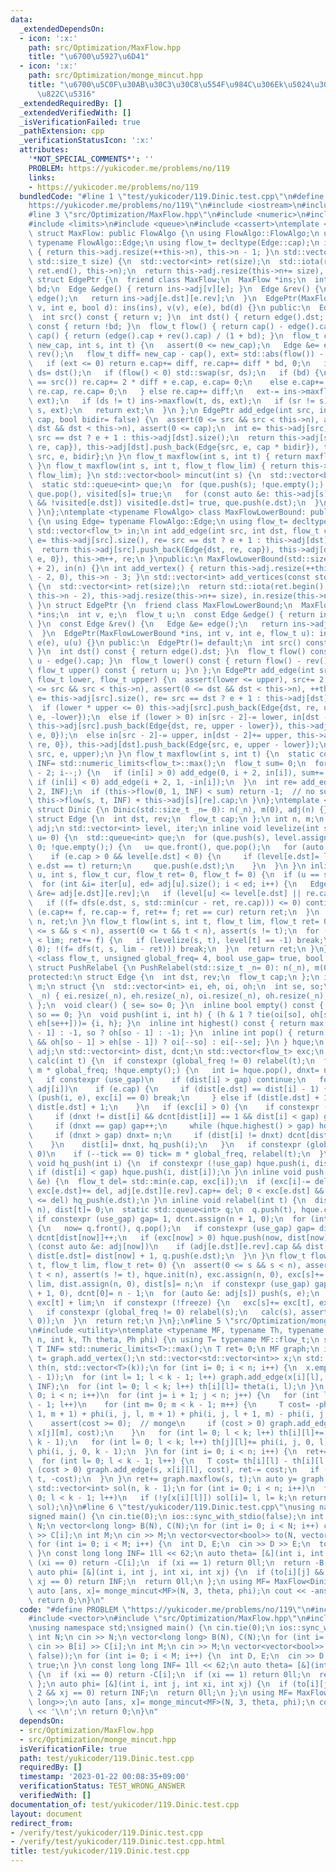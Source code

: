 ```yaml
---
data:
  _extendedDependsOn:
  - icon: ':x:'
    path: src/Optimization/MaxFlow.hpp
    title: "\u6700\u5927\u6D41"
  - icon: ':x:'
    path: src/Optimization/monge_mincut.hpp
    title: "\u6700\u5C0F\u30AB\u30C3\u30C8\u554F\u984C\u306Ek\u5024\u3078\u306E\u4E00\
      \u822C\u5316"
  _extendedRequiredBy: []
  _extendedVerifiedWith: []
  _isVerificationFailed: true
  _pathExtension: cpp
  _verificationStatusIcon: ':x:'
  attributes:
    '*NOT_SPECIAL_COMMENTS*': ''
    PROBLEM: https://yukicoder.me/problems/no/119
    links:
    - https://yukicoder.me/problems/no/119
  bundledCode: "#line 1 \"test/yukicoder/119.Dinic.test.cpp\"\n#define PROBLEM \"\
    https://yukicoder.me/problems/no/119\"\n#include <iostream>\n#include <vector>\n\
    #line 3 \"src/Optimization/MaxFlow.hpp\"\n#include <numeric>\n#include <algorithm>\n\
    #include <limits>\n#include <queue>\n#include <cassert>\ntemplate <typename FlowAlgo>\
    \ struct MaxFlow: public FlowAlgo {\n using FlowAlgo::FlowAlgo;\n using Edge=\
    \ typename FlowAlgo::Edge;\n using flow_t= decltype(Edge::cap);\n int add_vertex()\
    \ { return this->adj.resize(++this->n), this->n - 1; }\n std::vector<int> add_vertices(const\
    \ std::size_t size) {\n  std::vector<int> ret(size);\n  std::iota(ret.begin(),\
    \ ret.end(), this->n);\n  return this->adj.resize(this->n+= size), ret;\n }\n\
    \ struct EdgePtr {\n  friend class MaxFlow;\n  MaxFlow *ins;\n  int v, e;\n  bool\
    \ bd;\n  Edge &edge() { return ins->adj[v][e]; }\n  Edge &rev() {\n   Edge &e=\
    \ edge();\n   return ins->adj[e.dst][e.rev];\n  }\n  EdgePtr(MaxFlow *ins, int\
    \ v, int e, bool d): ins(ins), v(v), e(e), bd(d) {}\n public:\n  EdgePtr()= default;\n\
    \  int src() const { return v; }\n  int dst() { return edge().dst; }\n  bool is_direct()\
    \ const { return !bd; }\n  flow_t flow() { return cap() - edge().cap; }\n  flow_t\
    \ cap() { return (edge().cap + rev().cap) / (1 + bd); }\n  flow_t change_cap(flow_t\
    \ new_cap, int s, int t) {\n   assert(0 <= new_cap);\n   Edge &e= edge(), &re=\
    \ rev();\n   flow_t diff= new_cap - cap(), ext= std::abs(flow()) - new_cap;\n\
    \   if (ext <= 0) return e.cap+= diff, re.cap+= diff * bd, 0;\n   int sr= src(),\
    \ ds= dst();\n   if (flow() < 0) std::swap(sr, ds);\n   if (bd) {\n    if (sr\
    \ == src()) re.cap+= 2 * diff + e.cap, e.cap= 0;\n    else e.cap+= 2 * diff +\
    \ re.cap, re.cap= 0;\n   } else re.cap+= diff;\n   ext-= ins->maxflow(sr, ds,\
    \ ext);\n   if (ds != t) ins->maxflow(t, ds, ext);\n   if (sr != s) ins->maxflow(sr,\
    \ s, ext);\n   return ext;\n  }\n };\n EdgePtr add_edge(int src, int dst, flow_t\
    \ cap, bool bidir= false) {\n  assert(0 <= src && src < this->n), assert(0 <=\
    \ dst && dst < this->n), assert(0 <= cap);\n  int e= this->adj[src].size(), re=\
    \ src == dst ? e + 1 : this->adj[dst].size();\n  return this->adj[src].push_back(Edge{dst,\
    \ re, cap}), this->adj[dst].push_back(Edge{src, e, cap * bidir}), this->m++, EdgePtr{this,\
    \ src, e, bidir};\n }\n flow_t maxflow(int s, int t) { return maxflow(s, t, std::numeric_limits<flow_t>::max());\
    \ }\n flow_t maxflow(int s, int t, flow_t flow_lim) { return this->flow(s, t,\
    \ flow_lim); }\n std::vector<bool> mincut(int s) {\n  std::vector<bool> visited(this->n);\n\
    \  static std::queue<int> que;\n  for (que.push(s); !que.empty();) {\n   s= que.front(),\
    \ que.pop(), visited[s]= true;\n   for (const auto &e: this->adj[s])\n    if (e.cap\
    \ && !visited[e.dst]) visited[e.dst]= true, que.push(e.dst);\n  }\n  return visited;\n\
    \ }\n};\ntemplate <typename FlowAlgo> class MaxFlowLowerBound: public FlowAlgo\
    \ {\n using Edge= typename FlowAlgo::Edge;\n using flow_t= decltype(Edge::cap);\n\
    \ std::vector<flow_t> in;\n int add_edge(int src, int dst, flow_t cap) {\n  int\
    \ e= this->adj[src].size(), re= src == dst ? e + 1 : this->adj[dst].size();\n\
    \  return this->adj[src].push_back(Edge{dst, re, cap}), this->adj[dst].push_back(Edge{src,\
    \ e, 0}), this->m++, re;\n }\npublic:\n MaxFlowLowerBound(std::size_t n= 0): FlowAlgo(n\
    \ + 2), in(n) {}\n int add_vertex() { return this->adj.resize(++this->n), in.resize(this->n\
    \ - 2, 0), this->n - 3; }\n std::vector<int> add_vertices(const std::size_t size)\
    \ {\n  std::vector<int> ret(size);\n  return std::iota(ret.begin(), ret.end(),\
    \ this->n - 2), this->adj.resize(this->n+= size), in.resize(this->n - 2, 0), ret;\n\
    \ }\n struct EdgePtr {\n  friend class MaxFlowLowerBound;\n  MaxFlowLowerBound\
    \ *ins;\n  int v, e;\n  flow_t u;\n  const Edge &edge() { return ins->adj[v][e];\
    \ }\n  const Edge &rev() {\n   Edge &e= edge();\n   return ins->adj[e.dst][e.rev];\n\
    \  }\n  EdgePtr(MaxFlowLowerBound *ins, int v, int e, flow_t u): ins(ins), v(v),\
    \ e(e), u(u) {}\n public:\n  EdgePtr()= default;\n  int src() const { return v;\
    \ }\n  int dst() const { return edge().dst; }\n  flow_t flow() const { return\
    \ u - edge().cap; }\n  flow_t lower() const { return flow() - rev().cap; }\n \
    \ flow_t upper() const { return u; }\n };\n EdgePtr add_edge(int src, int dst,\
    \ flow_t lower, flow_t upper) {\n  assert(lower <= upper), src+= 2, dst+= 2, assert(0\
    \ <= src && src < this->n), assert(0 <= dst && dst < this->n), ++this->m;\n  int\
    \ e= this->adj[src].size(), re= src == dst ? e + 1 : this->adj[dst].size();\n\
    \  if (lower * upper <= 0) this->adj[src].push_back(Edge{dst, re, upper}), this->adj[dst].push_back(Edge{src,\
    \ e, -lower});\n  else if (lower > 0) in[src - 2]-= lower, in[dst - 2]+= lower\
    \ this->adj[src].push_back(Edge{dst, re, upper - lower}), this->adj[dst].push_back(Edge{src,\
    \ e, 0});\n  else in[src - 2]-= upper, in[dst - 2]+= upper, this->adj[src].push_back(Edge{dst,\
    \ re, 0}), this->adj[dst].push_back(Edge{src, e, upper - lower});\n  return EdgePtr(this,\
    \ src, e, upper);\n }\n flow_t maxflow(int s, int t) {\n  static constexpr flow_t\
    \ INF= std::numeric_limits<flow_t>::max();\n  flow_t sum= 0;\n  for (int i= this->n\
    \ - 2; i--;) {\n   if (in[i] > 0) add_edge(0, i + 2, in[i]), sum+= in[i];\n  \
    \ if (in[i] < 0) add_edge(i + 2, 1, -in[i]);\n  }\n  int re= add_edge(t+= 2, s+=\
    \ 2, INF);\n  if (this->flow(0, 1, INF) < sum) return -1;  // no solution\n  return\
    \ this->flow(s, t, INF) + this->adj[s][re].cap;\n }\n};\ntemplate <class flow_t>\
    \ struct Dinic {\n Dinic(std::size_t _n= 0): n(_n), m(0), adj(n) {}\nprotected:\n\
    \ struct Edge {\n  int dst, rev;\n  flow_t cap;\n };\n int n, m;\n std::vector<std::vector<Edge>>\
    \ adj;\n std::vector<int> level, iter;\n inline void levelize(int s, int t, int\
    \ u= 0) {\n  std::queue<int> que;\n  for (que.push(s), level.assign(n, -1), level[s]=\
    \ 0; !que.empty();) {\n   u= que.front(), que.pop();\n   for (auto &e: adj[u])\n\
    \    if (e.cap > 0 && level[e.dst] < 0) {\n     if (level[e.dst]= level[u] + 1;\
    \ e.dst == t) return;\n     que.push(e.dst);\n    }\n  }\n }\n inline flow_t dfs(int\
    \ u, int s, flow_t cur, flow_t ret= 0, flow_t f= 0) {\n  if (u == s) return cur;\n\
    \  for (int &i= iter[u], ed= adj[u].size(); i < ed; i++) {\n   Edge &e= adj[u][i],\
    \ &re= adj[e.dst][e.rev];\n   if (level[u] <= level[e.dst] || re.cap == 0) continue;\n\
    \   if ((f= dfs(e.dst, s, std::min(cur - ret, re.cap))) <= 0) continue;\n   if\
    \ (e.cap+= f, re.cap-= f, ret+= f; ret == cur) return ret;\n  }\n  return level[u]=\
    \ n, ret;\n }\n flow_t flow(int s, int t, flow_t lim, flow_t ret= 0) {\n  assert(0\
    \ <= s && s < n), assert(0 <= t && t < n), assert(s != t);\n  for (flow_t f; ret\
    \ < lim; ret+= f) {\n   if (levelize(s, t), level[t] == -1) break;\n   if (iter.assign(n,\
    \ 0); !(f= dfs(t, s, lim - ret))) break;\n  }\n  return ret;\n }\n};\ntemplate\
    \ <class flow_t, unsigned global_freq= 4, bool use_gap= true, bool freeze= false>\
    \ struct PushRelabel {\n PushRelabel(std::size_t _n= 0): n(_n), m(0), adj(n) {}\n\
    protected:\n struct Edge {\n  int dst, rev;\n  flow_t cap;\n };\n int n, gap,\
    \ m;\n struct {\n  std::vector<int> ei, eh, oi, oh;\n  int se, so;\n  void init(int\
    \ _n) { ei.resize(_n), eh.resize(_n), oi.resize(_n), oh.resize(_n), se= so= 0;\
    \ };\n  void clear() { se= so= 0; }\n  inline bool empty() const { return se +\
    \ so == 0; }\n  void push(int i, int h) { (h & 1 ? tie(oi[so], oh[so++]) : tie(ei[se],\
    \ eh[se++]))= {i, h}; }\n  inline int highest() const { return max(se ? eh[se\
    \ - 1] : -1, so ? oh[so - 1] : -1); }\n  inline int pop() { return !se || (so\
    \ && oh[so - 1] > eh[se - 1]) ? oi[--so] : ei[--se]; }\n } hque;\n std::vector<std::vector<Edge>>\
    \ adj;\n std::vector<int> dist, dcnt;\n std::vector<flow_t> exc;\n inline void\
    \ calc(int t) {\n  if constexpr (global_freq != 0) relabel(t);\n  for (int tick=\
    \ m * global_freq; !hque.empty();) {\n   int i= hque.pop(), dnxt= n * 2 - 1;\n\
    \   if constexpr (use_gap)\n    if (dist[i] > gap) continue;\n   for (auto &e:\
    \ adj[i])\n    if (e.cap) {\n     if (dist[e.dst] == dist[i] - 1) {\n      if\
    \ (push(i, e), exc[i] == 0) break;\n     } else if (dist[e.dst] + 1 < dnxt) dnxt=\
    \ dist[e.dst] + 1;\n    }\n   if (exc[i] > 0) {\n    if constexpr (use_gap) {\n\
    \     if (dnxt != dist[i] && dcnt[dist[i]] == 1 && dist[i] < gap) gap= dist[i];\n\
    \     if (dnxt == gap) gap++;\n     while (hque.highest() > gap) hque.pop();\n\
    \     if (dnxt > gap) dnxt= n;\n     if (dist[i] != dnxt) dcnt[dist[i]]--, dcnt[dnxt]++;\n\
    \    }\n    dist[i]= dnxt, hq_push(i);\n   }\n   if constexpr (global_freq !=\
    \ 0)\n    if (--tick == 0) tick= m * global_freq, relabel(t);\n  }\n }\n inline\
    \ void hq_push(int i) {\n  if constexpr (!use_gap) hque.push(i, dist[i]);\n  else\
    \ if (dist[i] < gap) hque.push(i, dist[i]);\n }\n inline void push(int i, Edge\
    \ &e) {\n  flow_t del= std::min(e.cap, exc[i]);\n  if (exc[i]-= del, e.cap-= del,\
    \ exc[e.dst]+= del, adj[e.dst][e.rev].cap+= del; 0 < exc[e.dst] && exc[e.dst]\
    \ <= del) hq_push(e.dst);\n }\n inline void relabel(int t) {\n  dist.assign(n,\
    \ n), dist[t]= 0;\n  static std::queue<int> q;\n  q.push(t), hque.clear();\n \
    \ if constexpr (use_gap) gap= 1, dcnt.assign(n + 1, 0);\n  for (int now; !q.empty();)\
    \ {\n   now= q.front(), q.pop();\n   if constexpr (use_gap) gap= dist[now] + 1,\
    \ dcnt[dist[now]]++;\n   if (exc[now] > 0) hque.push(now, dist[now]);\n   for\
    \ (const auto &e: adj[now])\n    if (adj[e.dst][e.rev].cap && dist[e.dst] == n)\
    \ dist[e.dst]= dist[now] + 1, q.push(e.dst);\n  }\n }\n flow_t flow(int s, int\
    \ t, flow_t lim, flow_t ret= 0) {\n  assert(0 <= s && s < n), assert(0 <= t &&\
    \ t < n), assert(s != t), hque.init(n), exc.assign(n, 0), exc[s]+= lim, exc[t]-=\
    \ lim, dist.assign(n, 0), dist[s]= n;\n  if constexpr (use_gap) gap= 1, dcnt.assign(n\
    \ + 1, 0), dcnt[0]= n - 1;\n  for (auto &e: adj[s]) push(s, e);\n  calc(t), ret=\
    \ exc[t] + lim;\n  if constexpr (!freeze) {\n   exc[s]+= exc[t], exc[t]= 0;\n\
    \   if constexpr (global_freq != 0) relabel(s);\n   calc(s), assert(exc == std::vector<flow_t>(n,\
    \ 0));\n  }\n  return ret;\n }\n};\n#line 5 \"src/Optimization/monge_mincut.hpp\"\
    \n#include <utility>\ntemplate <typename MF, typename Th, typename Ph> auto monge_mincut(int\
    \ n, int k, Th theta, Ph phi) {\n using T= typename MF::flow_t;\n static constexpr\
    \ T INF= std::numeric_limits<T>::max();\n T ret= 0;\n MF graph;\n int s= graph.add_vertex(),\
    \ t= graph.add_vertex();\n std::vector<std::vector<int>> x;\n std::vector<std::vector<T>>\
    \ th(n, std::vector<T>(k));\n for (int i= 0; i < n; i++) {\n  x.emplace_back(graph.add_vertices(k\
    \ - 1));\n  for (int l= 1; l < k - 1; l++) graph.add_edge(x[i][l], x[i][l - 1],\
    \ INF);\n  for (int l= 0; l < k; l++) th[i][l]= theta(i, l);\n }\n for (int i=\
    \ 0; i < n; i++)\n  for (int j= i + 1; j < n; j++) {\n   for (int l= 0; l < k\
    \ - 1; l++)\n    for (int m= 0; m < k - 1; m++) {\n     T cost= -phi(i, j, l +\
    \ 1, m + 1) + phi(i, j, l, m + 1) + phi(i, j, l + 1, m) - phi(i, j, l, m);\n \
    \    assert(cost >= 0);  // monge\n     if (cost > 0) graph.add_edge(x[i][l],\
    \ x[j][m], cost);\n    }\n   for (int l= 0; l < k; l++) th[i][l]+= phi(i, j, l,\
    \ k - 1);\n   for (int l= 0; l < k; l++) th[j][l]+= phi(i, j, 0, l);\n   ret-=\
    \ phi(i, j, 0, k - 1);\n  }\n for (int i= 0; i < n; i++) {\n  ret+= th[i][0];\n\
    \  for (int l= 0; l < k - 1; l++) {\n   T cost= th[i][l] - th[i][l + 1];\n   if\
    \ (cost > 0) graph.add_edge(s, x[i][l], cost), ret-= cost;\n   if (cost < 0) graph.add_edge(x[i][l],\
    \ t, -cost);\n  }\n }\n ret+= graph.maxflow(s, t);\n auto y= graph.mincut(s);\n\
    \ std::vector<int> sol(n, k - 1);\n for (int i= 0; i < n; i++)\n  for (int l=\
    \ 0; l < k - 1; l++)\n   if (!y[x[i][l]]) sol[i]= l, l= k;\n return std::make_pair(ret,\
    \ sol);\n}\n#line 6 \"test/yukicoder/119.Dinic.test.cpp\"\nusing namespace std;\n\
    signed main() {\n cin.tie(0);\n ios::sync_with_stdio(false);\n int N;\n cin >>\
    \ N;\n vector<long long> B(N), C(N);\n for (int i= 0; i < N; i++) cin >> B[i]\
    \ >> C[i];\n int M;\n cin >> M;\n vector<vector<bool>> to(N, vector<bool>(N, false));\n\
    \ for (int i= 0; i < M; i++) {\n  int D, E;\n  cin >> D >> E;\n  to[D][E]= true;\n\
    \ }\n const long long INF= 1ll << 62;\n auto theta= [&](int i, int xi) {\n  if\
    \ (xi == 0) return -C[i];\n  if (xi == 1) return 0ll;\n  return -B[i];\n };\n\
    \ auto phi= [&](int i, int j, int xi, int xj) {\n  if (to[i][j] && xi == 2 &&\
    \ xj == 0) return INF;\n  return 0ll;\n };\n using MF= MaxFlow<Dinic<long long>>;\n\
    \ auto [ans, x]= monge_mincut<MF>(N, 3, theta, phi);\n cout << -ans << '\\n';\n\
    \ return 0;\n}\n"
  code: "#define PROBLEM \"https://yukicoder.me/problems/no/119\"\n#include <iostream>\n\
    #include <vector>\n#include \"src/Optimization/MaxFlow.hpp\"\n#include \"src/Optimization/monge_mincut.hpp\"\
    \nusing namespace std;\nsigned main() {\n cin.tie(0);\n ios::sync_with_stdio(false);\n\
    \ int N;\n cin >> N;\n vector<long long> B(N), C(N);\n for (int i= 0; i < N; i++)\
    \ cin >> B[i] >> C[i];\n int M;\n cin >> M;\n vector<vector<bool>> to(N, vector<bool>(N,\
    \ false));\n for (int i= 0; i < M; i++) {\n  int D, E;\n  cin >> D >> E;\n  to[D][E]=\
    \ true;\n }\n const long long INF= 1ll << 62;\n auto theta= [&](int i, int xi)\
    \ {\n  if (xi == 0) return -C[i];\n  if (xi == 1) return 0ll;\n  return -B[i];\n\
    \ };\n auto phi= [&](int i, int j, int xi, int xj) {\n  if (to[i][j] && xi ==\
    \ 2 && xj == 0) return INF;\n  return 0ll;\n };\n using MF= MaxFlow<Dinic<long\
    \ long>>;\n auto [ans, x]= monge_mincut<MF>(N, 3, theta, phi);\n cout << -ans\
    \ << '\\n';\n return 0;\n}\n"
  dependsOn:
  - src/Optimization/MaxFlow.hpp
  - src/Optimization/monge_mincut.hpp
  isVerificationFile: true
  path: test/yukicoder/119.Dinic.test.cpp
  requiredBy: []
  timestamp: '2023-01-22 00:08:35+09:00'
  verificationStatus: TEST_WRONG_ANSWER
  verifiedWith: []
documentation_of: test/yukicoder/119.Dinic.test.cpp
layout: document
redirect_from:
- /verify/test/yukicoder/119.Dinic.test.cpp
- /verify/test/yukicoder/119.Dinic.test.cpp.html
title: test/yukicoder/119.Dinic.test.cpp
---
```

